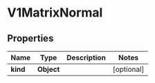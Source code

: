 
# V1MatrixNormal

## Properties
Name | Type | Description | Notes
------------ | ------------- | ------------- | -------------
**kind** | **Object** |  |  [optional]



